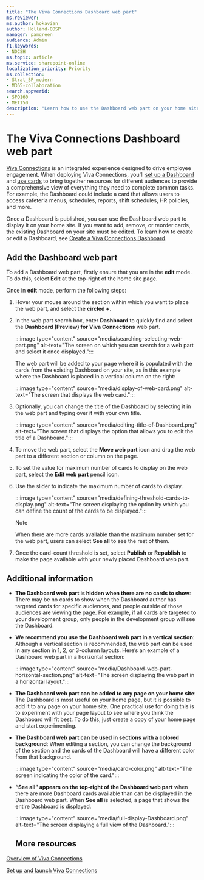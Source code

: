 ```yaml
---
title: "The Viva Connections Dashboard web part"
ms.reviewer: 
ms.author: hokavian
author: Holland-ODSP
manager: pamgreen
audience: Admin
f1.keywords:
- NOCSH
ms.topic: article
ms.service: sharepoint-online
localization_priority: Priority
ms.collection:  
- Strat_SP_modern
- M365-collaboration
search.appverid:
- SPO160
- MET150
description: "Learn how to use the Dashboard web part on your home site"
---
```


# The Viva Connections Dashboard web part 

[Viva Connections](https://www.microsoft.com/microsoft-viva/connections) is an integrated experience designed to drive employee engagement. When deploying Viva Connections, you'll [set up a Dashboard](create-dashboard.md) and [use cards](viva-connections-overview.md) to bring together resources for different audiences to provide a comprehensive view of everything they need to complete common tasks. For example, the Dashboard could include a card that allows users to access cafeteria menus, schedules, reports, shift schedules, HR policies, and more.

Once a Dashboard is published, you can use the Dashboard web part to display it on your home site. If you want to add, remove, or reorder cards, the existing Dashboard on your site must be edited. To learn how to create or edit a Dashboard, see [Create a Viva Connections Dashboard](create-dashboard.md).

## Add the Dashboard web part

To add a Dashboard web part, firstly ensure that you are in the **edit** mode. To do this, select **Edit** at the top-right of the home site page.

Once in **edit** mode, perform the following steps:

1. Hover your mouse around the section within which you want to place the web part, and select the **circled +**.

2. In the web part search box, enter **Dashboard** to quickly find and select the **Dashboard (Preview) for Viva Connections** web part.

   :::image type="content" source="media/searching-selecting-web-part.png" alt-text="The screen on which you can search for a web part and select it once displayed.":::

   The web part will be added to your page where it is populated with the cards from the existing Dashboard on your site, as in this example where the Dashboard is placed in a vertical column on the right:

   :::image type="content" source="media/display-of-web-card.png" alt-text="The screen that displays the web card.":::

3. Optionally, you can change the title of the Dashboard by selecting it in the web part and typing over it with your own title.

   :::image type="content" source="media/editing-title-of-Dashboard.png" alt-text="The screen that displays the option that allows you to edit the title of a Dashboard.":::

4. To move the web part, select the **Move web part** icon and drag the web part to a different section or column on the page.


5. To set the value for maximum number of cards to display on the web part, select the **Edit web part** pencil icon.


6. Use the slider to indicate the maximum number of cards to display.

   :::image type="content" source="media/defining-threshold-cards-to-display.png" alt-text="The screen displaying the option by which you can define the count of the cards to be displayed.":::

   > [!NOTE]
   > When there are more cards available than the maximum number set for the web part, users can select **See all** to see the rest of them.

7. Once the card-count threshold is set, select **Publish** or **Republish** to make the page available with your newly placed Dashboard web part.



## Additional information

- **The Dashboard web part is hidden when there are no cards to show**: There may be no cards to show when the Dashboard author has targeted cards for specific audiences, and people outside of those audiences are viewing the page. For example, if all cards are targeted to your development group, only people in the development group will see the Dashboard.


- **We recommend you use the Dashboard web part in a vertical section**: Although a vertical section is recommended, the web part can be used in any section in 1, 2, or 3-column layouts. Here’s an example of a Dashboard web part in a horizontal section:

   :::image type="content" source="media/Dashboard-web-part-horizontal-section.png" alt-text="The screen displaying the web part in a horizontal layout.":::

- **The Dashboard web part can be added to any page on your home site**: The Dashboard is most useful on your home page, but it is possible to add it to any page on your home site. One practical use for doing this is to experiment with your page layout to see where you think the Dashboard will fit best. To do this, just create a copy of your home page and start experimenting.
- **The Dashboard web part can be used in sections with a colored background**: When editing a section, you can change the background of the section and the cards of the Dashboard will have a different color from that background.

   :::image type="content" source="media/card-color.png" alt-text="The screen indicating the color of the card.":::

- **“See all” appears on the top-right of the Dashboard web part** when there are more Dashboard cards available than can be displayed in the Dashboard web part. When **See all** is selected, a page that shows the entire Dashboard is displayed.

   :::image type="content" source="media/full-display-Dashboard.png" alt-text="The screen displaying a full view of the Dashboard.":::

   ## More resources

[Overview of Viva Connections](viva-connections-overview.md)
<br>

[Set up and launch Viva Connections](guide-to-setting-up-viva-connections.md)


